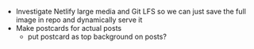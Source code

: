 - Investigate Netlify large media and Git LFS so we can just save the full image in repo and dynamically serve it
- Make postcards for actual posts
  - put postcard as top background on posts?